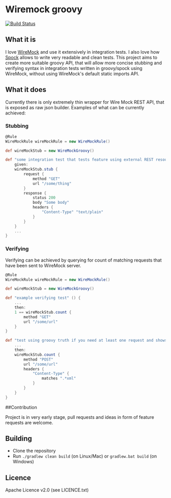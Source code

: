 # Wiremock groovy
[![Build Status](https://travis-ci.org/tomjankes/wiremock-groovy.svg?branch=master)](https://travis-ci.org/tomjankes/wiremock-groovy)
## What it is

I love [WireMock](https://github.com/tomakehurst/wiremock) and use it extensively in integration tests. I also love how [Spock](https://github.com/spockframework/spock) allows to write very readable and clean tests.
This project aims to create more suitable groovy API, that will allow more concise stubbing and verifying syntax in integration tests written in groovy/spock using WireMock, without using WireMock's default static imports API.

## What it does

Currently there is only extremely thin wrapper for Wire Mock REST API, that is exposed as raw json builder.
Examples of what can be currently achieved:

### Stubbing

```groovy
@Rule
WireMockRule wireMockRule = new WireMockRule()

def wireMockStub = new WireMockGroovy()

def "some integration test that tests feature using external REST resource" () {
    given:
    wireMockStub.stub {
        request {
            method "GET"
            url "/some/thing"
        }
        response {
            status 200
            body "Some body"
            headers {
                "Content-Type" "text/plain"
            }
        }
    }
    ...
}
```

### Verifying

Verifying can be achieved by querying for count of matching requests that have been sent to WireMock server.

```groovy
@Rule
WireMockRule wireMockRule = new WireMockRule()

def wireMockStub = new WireMockGroovy()

def "example verifying test" () {
    ...
    then:
    1 == wireMockStub.count {
        method "GET"
        url "/some/url"
    }
}

def "test using groovy truth if you need at least one request and shows example matcher" () {
    ...
    then:
    wireMockStub.count {
        method "POST"
        url "/some/url"
        headers {
            "Content-Type" {
                matches ".*xml"
            }
        }
    }
}
```

##Contribution

Project is in very early stage, pull requests and ideas in form of feature requests are welcome.

## Building

* Clone the repository
* Run `./gradlew clean build` (on Linux/Mac) or `gradlew.bat build` (on Windows)

## Licence

Apache Licence v2.0 (see LICENCE.txt)

